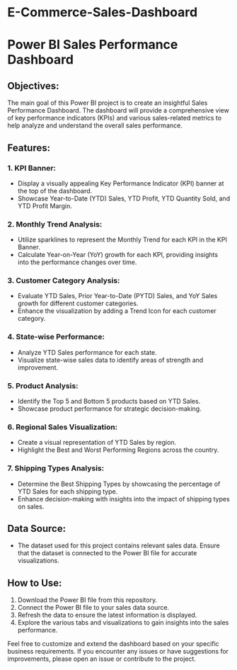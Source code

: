 # E-Commerce-Sales-Dashboard

# Power BI Sales Performance Dashboard

## Objectives:
The main goal of this Power BI project is to create an insightful Sales Performance Dashboard. The dashboard will provide a comprehensive view of key performance indicators (KPIs) and various sales-related metrics to help analyze and understand the overall sales performance.

## Features:

### 1. KPI Banner:
   - Display a visually appealing Key Performance Indicator (KPI) banner at the top of the dashboard.
   - Showcase Year-to-Date (YTD) Sales, YTD Profit, YTD Quantity Sold, and YTD Profit Margin.

### 2. Monthly Trend Analysis:
   - Utilize sparklines to represent the Monthly Trend for each KPI in the KPI Banner.
   - Calculate Year-on-Year (YoY) growth for each KPI, providing insights into the performance changes over time.

### 3. Customer Category Analysis:
   - Evaluate YTD Sales, Prior Year-to-Date (PYTD) Sales, and YoY Sales growth for different customer categories.
   - Enhance the visualization by adding a Trend Icon for each customer category.

### 4. State-wise Performance:
   - Analyze YTD Sales performance for each state.
   - Visualize state-wise sales data to identify areas of strength and improvement.

### 5. Product Analysis:
   - Identify the Top 5 and Bottom 5 products based on YTD Sales.
   - Showcase product performance for strategic decision-making.

### 6. Regional Sales Visualization:
   - Create a visual representation of YTD Sales by region.
   - Highlight the Best and Worst Performing Regions across the country.

### 7. Shipping Types Analysis:
   - Determine the Best Shipping Types by showcasing the percentage of YTD Sales for each shipping type.
   - Enhance decision-making with insights into the impact of shipping types on sales.

## Data Source:
- The dataset used for this project contains relevant sales data. Ensure that the dataset is connected to the Power BI file for accurate visualizations.

## How to Use:
1. Download the Power BI file from this repository.
2. Connect the Power BI file to your sales data source.
3. Refresh the data to ensure the latest information is displayed.
4. Explore the various tabs and visualizations to gain insights into the sales performance.

Feel free to customize and extend the dashboard based on your specific business requirements. If you encounter any issues or have suggestions for improvements, please open an issue or contribute to the project.
